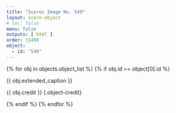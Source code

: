 ```yaml
---
title: "Scores Image No. 549"
layout: score-object
# toc: false
menu: false
outputs: [ html ]
order: 15490
object:
  - id: "549"
---
```


{% for obj in objects.object_list %}
{% if obj.id == object[0].id %}

{{ obj.extended_caption }}

{{ obj.credit }} {.object-credit}

{% endif %}
{% endfor %}
